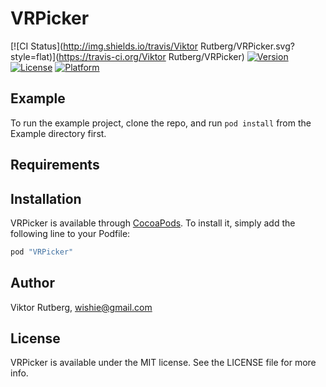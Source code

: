 # VRPicker

[![CI Status](http://img.shields.io/travis/Viktor Rutberg/VRPicker.svg?style=flat)](https://travis-ci.org/Viktor Rutberg/VRPicker)
[![Version](https://img.shields.io/cocoapods/v/VRPicker.svg?style=flat)](http://cocoapods.org/pods/VRPicker)
[![License](https://img.shields.io/cocoapods/l/VRPicker.svg?style=flat)](http://cocoapods.org/pods/VRPicker)
[![Platform](https://img.shields.io/cocoapods/p/VRPicker.svg?style=flat)](http://cocoapods.org/pods/VRPicker)

## Example

To run the example project, clone the repo, and run `pod install` from the Example directory first.

## Requirements

## Installation

VRPicker is available through [CocoaPods](http://cocoapods.org). To install
it, simply add the following line to your Podfile:

```ruby
pod "VRPicker"
```

## Author

Viktor Rutberg, wishie@gmail.com

## License

VRPicker is available under the MIT license. See the LICENSE file for more info.

